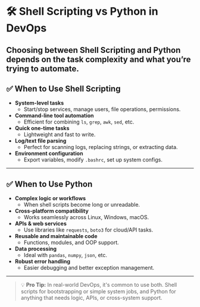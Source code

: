 # 🛠️ Shell Scripting vs Python in DevOps

Choosing between **Shell Scripting** and **Python** depends on the **task complexity** and **what you’re trying to automate**. 
---

## ✅ When to Use **Shell Scripting**

- **System-level tasks**
  - Start/stop services, manage users, file operations, permissions.
- **Command-line tool automation**
  - Efficient for combining `ls`, `grep`, `awk`, `sed`, etc.
- **Quick one-time tasks**
  - Lightweight and fast to write.
- **Log/text file parsing**
  - Perfect for scanning logs, replacing strings, or extracting data.
- **Environment configuration**
  - Export variables, modify `.bashrc`, set up system configs.

---

## ✅ When to Use **Python**

- **Complex logic or workflows**
  - When shell scripts become long or unreadable.
- **Cross-platform compatibility**
  - Works seamlessly across Linux, Windows, macOS.
- **APIs & web services**
  - Use libraries like `requests`, `boto3` for cloud/API tasks.
- **Reusable and maintainable code**
  - Functions, modules, and OOP support.
- **Data processing**
  - Ideal with `pandas`, `numpy`, `json`, etc.
- **Robust error handling**
  - Easier debugging and better exception management.

---

> 💡 **Pro Tip:** In real-world DevOps, it's common to use both. Shell scripts for bootstrapping or simple system jobs, and Python for anything that needs logic, APIs, or cross-system support.


